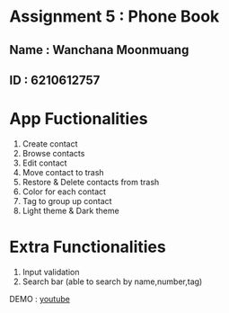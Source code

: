 # Assignment 5 : Phone Book

## Name : Wanchana Moonmuang
## ID : 6210612757

# App Fuctionalities
1. Create contact
2. Browse contacts
3. Edit contact
4. Move contact to trash
5. Restore & Delete contacts from trash
6. Color for each contact
7. Tag to group up contact
8. Light theme & Dark theme

# Extra Functionalities
1. Input validation
2. Search bar (able to search by name,number,tag)

DEMO : [youtube](https://youtu.be/62oDZ6duMDA)

